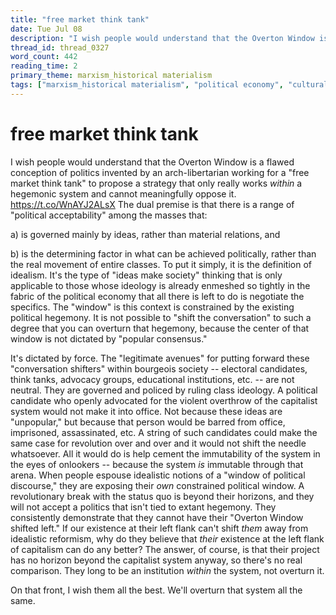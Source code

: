 ```yaml
---
title: "free market think tank"
date: Tue Jul 08
description: "I wish people would understand that the Overton Window is a flawed conception of politics invented by an arch-libertarian working for a 'free market think..."
thread_id: thread_0327
word_count: 442
reading_time: 2
primary_theme: marxism_historical materialism
tags: ["marxism_historical materialism", "political economy", "cultural criticism", "covid_public health politics", "organizational theory"]
---
```


# free market think tank

I wish people would understand that the Overton Window is a flawed conception of politics invented by an arch-libertarian working for a "free market think tank" to propose a strategy that only really works *within* a hegemonic system and cannot meaningfully oppose it. https://t.co/WnAYJ2ALsX The dual premise is that there is a range of "political acceptability" among the masses that:

a) is governed mainly by ideas, rather than material relations, and

b) is the determining factor in what can be achieved politically, rather than the real movement of entire classes. To put it simply, it is the definition of idealism. It's the type of "ideas make society" thinking that is only applicable to those whose ideology is already enmeshed so tightly in the fabric of the political economy that all there is left to do is negotiate the specifics. The "window" is this context is constrained by the existing political hegemony. It is not possible to "shift the conversation" to such a degree that you can overturn that hegemony, because the center of that window is not dictated by "popular consensus."

It's dictated by force. The "legitimate avenues" for putting forward these "conversation shifters" within bourgeois society -- electoral candidates, think tanks, advocacy groups, educational institutions, etc. -- are not neutral. They are governed and policed by ruling class ideology. A political candidate who openly advocated for the violent overthrow of the capitalist system would not make it into office. Not because these ideas are "unpopular," but because that person would be barred from office, imprisoned, assassinated, etc. A string of such candidates could make the same case for revolution over and over and it would not shift the needle whatsoever. All it would do is help cement the immutability of the system in the eyes of onlookers -- because the system *is* immutable through that arena. When people espouse idealistic notions of a "window of political discourse," they are exposing their *own* constrained political window. A revolutionary break with the status quo is beyond their horizons, and they will not accept a politics that isn't tied to extant hegemony. They consistently demonstrate that they cannot have their "Overton Window shifted left." If our existence at their left flank can't shift *them* away from idealistic reformism, why do they believe that *their* existence at the left flank of capitalism can do any better? The answer, of course, is that their project has no horizon beyond the capitalist system anyway, so there's no real comparison. They long to be an institution *within* the system, not overturn it.

On that front, I wish them all the best. We'll overturn that system all the same.